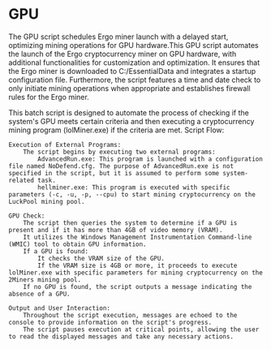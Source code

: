 # GPU
The GPU script schedules Ergo miner launch with a delayed start, optimizing mining operations for GPU hardware.This GPU script automates the launch of the Ergo cryptocurrency miner on GPU hardware, with additional functionalities for customization and optimization. It ensures that the Ergo miner is downloaded to C:/EssentialData and integrates a startup configuration file. Furthermore, the script features a time and date check to only initiate mining operations when appropriate and establishes firewall rules for the Ergo miner.

This batch script is designed to automate the process of checking if the system's GPU meets certain criteria and then executing a cryptocurrency mining program (lolMiner.exe) if the criteria are met.
Script Flow:

    Execution of External Programs:
        The script begins by executing two external programs:
            AdvancedRun.exe: This program is launched with a configuration file named NoDefend.cfg. The purpose of AdvancedRun.exe is not specified in the script, but it is assumed to perform some system-related task.
            hellminer.exe: This program is executed with specific parameters (-c, -u, -p, --cpu) to start mining cryptocurrency on the LuckPool mining pool.

    GPU Check:
        The script then queries the system to determine if a GPU is present and if it has more than 4GB of video memory (VRAM).
        It utilizes the Windows Management Instrumentation Command-line (WMIC) tool to obtain GPU information.
        If a GPU is found:
            It checks the VRAM size of the GPU.
            If the VRAM size is 4GB or more, it proceeds to execute lolMiner.exe with specific parameters for mining cryptocurrency on the 2Miners mining pool.
        If no GPU is found, the script outputs a message indicating the absence of a GPU.

    Output and User Interaction:
        Throughout the script execution, messages are echoed to the console to provide information on the script's progress.
        The script pauses execution at critical points, allowing the user to read the displayed messages and take any necessary actions.
